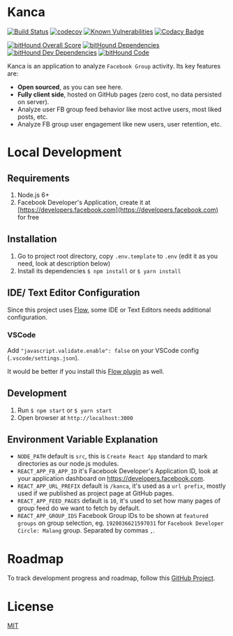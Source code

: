 # Kanca

[![Build Status](https://travis-ci.org/hellowin/kanca.svg?branch=master)](https://travis-ci.org/hellowin/kanca)
[![codecov](https://codecov.io/gh/hellowin/kanca/branch/master/graph/badge.svg)](https://codecov.io/gh/hellowin/kanca)
[![Known Vulnerabilities](https://snyk.io/test/github/hellowin/kanca/badge.svg)](https://snyk.io/test/github/hellowin/kanca)
[![Codacy Badge](https://api.codacy.com/project/badge/Grade/34810083c2eb4046a67dba2959dcca9f)](https://www.codacy.com/app/hellowin/kanca?utm_source=github.com&utm_medium=referral&utm_content=hellowin/kanca&utm_campaign=badger)

[![bitHound Overall Score](https://www.bithound.io/github/hellowin/kanca/badges/score.svg)](https://www.bithound.io/github/hellowin/kanca)
[![bitHound Dependencies](https://www.bithound.io/github/hellowin/kanca/badges/dependencies.svg)](https://www.bithound.io/github/hellowin/kanca/master/dependencies/npm)
[![bitHound Dev Dependencies](https://www.bithound.io/github/hellowin/kanca/badges/devDependencies.svg)](https://www.bithound.io/github/hellowin/kanca/master/dependencies/npm)
[![bitHound Code](https://www.bithound.io/github/hellowin/kanca/badges/code.svg)](https://www.bithound.io/github/hellowin/kanca)

Kanca is an application to analyze `Facebook Group` activity. Its key features are:

- **Open sourced**, as you can see here.
- **Fully client side**, hosted on GitHub pages (zero cost, no data persisted on server).
- Analyze user FB group feed behavior like most active users, most liked posts, etc.
- Analyze FB group user engagement like new users, user retention, etc.

# Local Development

## Requirements

1. Node.js 6+
2. Facebook Developer's Application, create it at [https://developers.facebook.com](https://developers.facebook.com) for free

## Installation

1. Go to project root directory, copy `.env.template` to `.env` (edit it as you need, look at description below)
2. Install its dependencies `$ npm install` or `$ yarn install`

## IDE/ Text Editor Configuration

Since this project uses [Flow](https://flow.org/), some IDE or Text Editors needs additional configuration.

### VSCode

Add `"javascript.validate.enable": false` on your VSCode config (`.vscode/settings.json`).

It would be better if you install this [Flow plugin](https://marketplace.visualstudio.com/items?itemName=flowtype.flow-for-vscode) as well.

## Development

1. Run `$ npm start` or `$ yarn start`
2. Open browser at `http://localhost:3000`

## Environment Variable Explanation

- `NODE_PATH` default is `src`, this is `Create React App` standard to mark directories as our node.js modules.
- `REACT_APP_FB_APP_ID` it's Facebook Developer's Application ID, look at your application dashboard on https://developers.facebook.com.
- `REACT_APP_URL_PREFIX` default is `/kanca`, it's used as a `url prefix`, mostly used if we published as project page at GitHub pages.
- `REACT_APP_FEED_PAGES` default is `10`, it's used to set how many pages of group feed do we want to fetch by default.
- `REACT_APP_GROUP_IDS` Facebook Group IDs to be shown at `featured groups` on group selection, eg. `1920036621597031` for `Facebook Developer Circle: Malang` group. Separated by commas `,`.

# Roadmap

To track development progress and roadmap, follow this [GitHub Project](https://github.com/hellowin/kanca/projects).

# License

[MIT](https://github.com/hellowin/kanca/blob/master/LICENSE)